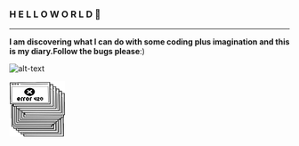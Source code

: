 ### H E L L O W O R L D  👋
<hr>
<strong>I am discovering what I can do with some coding plus imagination and this is my diary.Follow the bugs please</strong>:)

![alt-text](giphy.gif=x250)

<img src="giphy.gif" width="100" height="100" />

<!--
**soymze/soymze** is a ✨ _special_ ✨ repository because its `README.md` (this file) appears on your GitHub profile.

Here are some ideas to get you started:

- 🔭 I’m currently working on ...
- 🌱 I’m currently learning ...
- 👯 I’m looking to collaborate on ...
- 🤔 I’m looking for help with ...
- 💬 Ask me about ...
- 📫 How to reach me: ...
- 😄 Pronouns: ...
- ⚡ Fun fact: ...
-->
